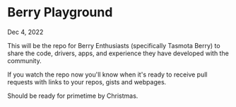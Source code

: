 # Berry Playground

Dec 4, 2022

This will be the repo for Berry Enthusiasts (specifically Tasmota Berry) to share the code, drivers, apps, and experience they have developed with the community. 

If you watch the repo now you'll know when it's ready to receive pull requests with links to your repos, gists and webpages.   

Should be ready for primetime by Christmas.



